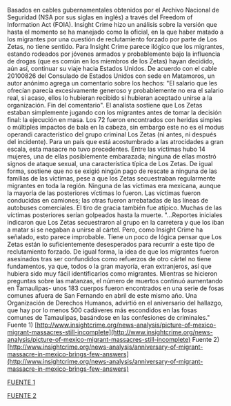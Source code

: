Basados en cables gubernamentales obtenidos por el Archivo Nacional de Seguridad (NSA por sus siglas en inglés) a través del Freedom of Information Act (FOIA). Insight Crime hizo un análisis sobre la versión que hasta el momento se ha manejado como la oficial, en la que haber matado a los migrantes por una cuestión de reclutamiento forzado por parte de Los Zetas, no tiene sentido.
Para Insight Crime parece ilógico que los migrantes, estando rodeados por jóvenes armados y probablemente bajo la influencia de drogas (que es común en los miembros de los Zetas) hayan decidido, aún así, continuar su viaje hacia Estados Unidos. De acuerdo con el cable 20100826  del Consulado de Estados Unidos con sede en Matamoros, un autor anónimo agrega un comentario sobre los hechos: "El salario que les ofrecían parecía excesivamente generoso y probablemente no era el salario real, si acaso, ellos lo hubieran recibido si hubieran aceptado unirse a la organización. Fin del comentario". 
El analista sostiene que Los Zetas estaban simplemente jugando con los migrantes antes de tomar la decisión final: la ejecución en masa. Los 72 fueron encontrados con heridas simples o múltiples impactos de bala en la cabeza, sin embargo este no es el modus operandi característico del grupo criminal Los Zetas (ni antes, ni después del incidente).
Para un país que está acostumbrado a las atrocidades a gran escala, esta masacre no tuvo precedentes. Entre las víctimas hubo 14 mujeres, una de ellas posiblemente embarazada; ninguna de ellas mostró signos de ataque sexual, una característica típica de Los Zetas. 
De igual forma, sostiene que no se exigió ningún pago de rescate a ninguna de las familias de las víctimas, pese a que los Zetas secuestraban regularmente migrantes en toda la región. Ninguna de las víctimas era mexicana, aunque la mayoría de las posteriores víctimas lo fueron. Las víctimas fueron conducidas en camiones; las otras fueron arrebatadas de las líneas de autobuses comerciales. El tiro de gracia también fue atípico. Muchas de las víctimas posteriores serían golpeados hasta la muerte.
"...Reportes iniciales indicaron que Los Zetas secuestraron al grupo en la carretera y que los iban a matar si se negaban a unirse al cártel. Pero, como Insight Crime ha señalado, esto parece improbable. Tiene un poco de lógica pensar que Los Zetas están lo suficientemente desesperados para recurrir a este tipo de reclutamiento forzado. De igual forma, la idea de que los migrantes fueron asesinados tras ser confundidos como refuerzos de otro cártel no tiene fundamentos, ya que, todos o la gran mayoría, eran extranjeros, así que hubiera sido muy fácil identificarlos como migrantes. Mientras se hicieron preguntas sobre las matanzas, el número de muertos continuó aumentando en Tamaulipas- unos 183 cuerpos fueron encontrados en una serie de fosas comunes afuera de San Fernando en abril de este mismo año. Una Organización de Derechos Humanos, advirtió en el aniversario del hallazgo, que hay por lo menos 500 cadáveres más escondidos en las fosas comunes de Tamaulipas, basándose en las confesiones de criminales."
Fuente 1) [http://www.insightcrime.org/news-analysis/picture-of-mexico-migrant-massacres-still-incomplete](http://www.insightcrime.org/news-analysis/picture-of-mexico-migrant-massacres-still-incomplete)
Fuente 2) [http://www.insightcrime.org/news-analysis/anniversary-of-migrant-massacre-in-mexico-brings-few-answers](http://www.insightcrime.org/news-analysis/anniversary-of-migrant-massacre-in-mexico-brings-few-answers)

<p><a href="http://www.insightcrime.org/news-analysis/picture-of-mexico-migrant-massacres-still-incomplete">FUENTE 1</a></p>
<p><a href="http://www.insightcrime.org/news-analysis/anniversary-of-migrant-massacre-in-mexico-brings-few-answers">FUENTE 2</a></p>
